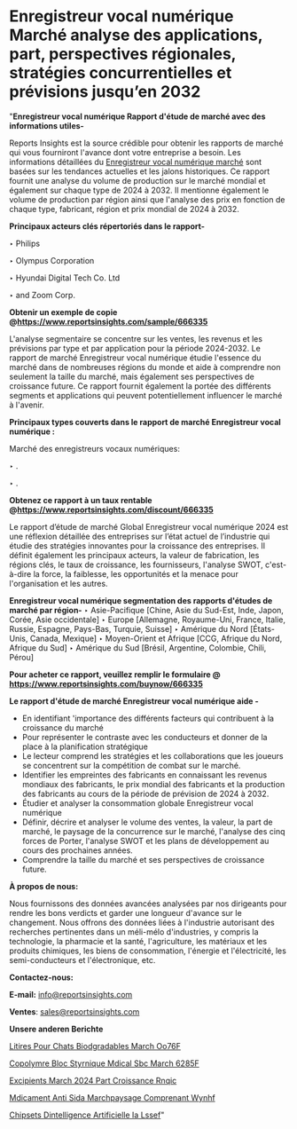 # Enregistreur vocal numérique Marché analyse des applications, part, perspectives régionales, stratégies concurrentielles et prévisions jusqu’en 2032

"<strong>Enregistreur vocal numérique Rapport d'étude de marché avec des informations utiles-</strong>

Reports Insights est la source crédible pour obtenir les rapports de marché qui vous fourniront l'avance dont votre entreprise a besoin. Les informations détaillées du <a href=https://www.reportsinsights.com/sample/666335>Enregistreur vocal numérique marché</a> sont basées sur les tendances actuelles et les jalons historiques. Ce rapport fournit une analyse du volume de production sur le marché mondial et également sur chaque type de 2024 à 2032. Il mentionne également le volume de production par région ainsi que l'analyse des prix en fonction de chaque type, fabricant, région et prix mondial de 2024 à 2032.

<b>Principaux acteurs clés répertoriés dans le rapport-</b>

‣ Philips

‣ Olympus Corporation

‣ Hyundai Digital Tech Co. Ltd

‣ and Zoom Corp.

<strong><b>Obtenir un exemple de copie @</b></strong><a href=https://www.reportsinsights.com/sample/666335><strong><b>https://www.reportsinsights.com/sample/666335</b></strong></a>

L'analyse segmentaire se concentre sur les ventes, les revenus et les prévisions par type et par application pour la période 2024-2032. Le rapport de marché Enregistreur vocal numérique étudie l'essence du marché dans de nombreuses régions du monde et aide à comprendre non seulement la taille du marché, mais également ses perspectives de croissance future. Ce rapport fournit également la portée des différents segments et applications qui peuvent potentiellement influencer le marché à l'avenir.

<strong>Principaux types couverts dans le rapport de marché Enregistreur vocal numérique :</strong>

Marché des enregistreurs vocaux numériques:

‣  .

‣  .

<strong><b>Obtenez ce rapport à un taux rentable @</b></strong><a href=https://www.reportsinsights.com/discount/666335><strong><b>https://www.reportsinsights.com/discount/666335</b></strong></a>

Le rapport d’étude de marché Global Enregistreur vocal numérique 2024 est une réflexion détaillée des entreprises sur l’état actuel de l’industrie qui étudie des stratégies innovantes pour la croissance des entreprises. Il définit également les principaux acteurs, la valeur de fabrication, les régions clés, le taux de croissance, les fournisseurs, l'analyse SWOT, c'est-à-dire la force, la faiblesse, les opportunités et la menace pour l'organisation et les autres.

<strong>Enregistreur vocal numérique segmentation des rapports d'études de marché par région-</strong>
‣ Asie-Pacifique [Chine, Asie du Sud-Est, Inde, Japon, Corée, Asie occidentale]
‣ Europe [Allemagne, Royaume-Uni, France, Italie, Russie, Espagne, Pays-Bas, Turquie, Suisse]
‣ Amérique du Nord [États-Unis, Canada, Mexique]
‣ Moyen-Orient et Afrique [CCG, Afrique du Nord, Afrique du Sud]
‣ Amérique du Sud [Brésil, Argentine, Colombie, Chili, Pérou]

<strong>Pour acheter ce rapport, veuillez remplir le formulaire @   <a href=https://www.reportsinsights.com/buynow/666335>https://www.reportsinsights.com/buynow/666335</a></strong>

<strong>Le rapport d'étude de marché Enregistreur vocal numérique aide -</strong>
<ul>
  <li>En identifiant 'importance des différents facteurs qui contribuent à la croissance du marché</li>
  <li>Pour représenter le contraste avec les conducteurs et donner de la place à la planification stratégique</li>
  <li>Le lecteur comprend les stratégies et les collaborations que les joueurs se concentrent sur la compétition de combat sur le marché.</li>
  <li>Identifier les empreintes des fabricants en connaissant les revenus mondiaux des fabricants, le prix mondial des fabricants et la production des fabricants au cours de la période de prévision de 2024 à 2032.</li>
  <li>Étudier et analyser la consommation globale Enregistreur vocal numérique</li>
  <li>Définir, décrire et analyser le volume des ventes, la valeur, la part de marché, le paysage de la concurrence sur le marché, l'analyse des cinq forces de Porter, l'analyse SWOT et les plans de développement au cours des prochaines années.</li>
  <li>Comprendre la taille du marché et ses perspectives de croissance future.</li>
</ul>
<strong>À propos de nous:</strong>

Nous fournissons des données avancées analysées par nos dirigeants pour rendre les bons verdicts et garder une longueur d'avance sur le changement. Nous offrons des données liées à l'industrie autorisant des recherches pertinentes dans un méli-mélo d'industries, y compris la technologie, la pharmacie et la santé, l'agriculture, les matériaux et les produits chimiques, les biens de consommation, l'énergie et l'électricité, les semi-conducteurs et l'électronique, etc.

<strong>Contactez-nous:</strong>

<strong>E-mail:</strong> <a href=mailto:info@reportsinsights.com>info@reportsinsights.com</a>

<strong>Ventes</strong>: <a href=mailto:sales@reportsinsights.com>sales@reportsinsights.com</a>

<strong>Unsere anderen Berichte</strong>

<a href=https://www.linkedin.com/pulse/liti%C3%A8res-pour-chats-biod%C3%A9gradables-march%C3%A9-oo76f/>Litires Pour Chats Biodgradables March Oo76F</a>

<a href=https://www.linkedin.com/pulse/copolym%C3%A8re-bloc-styr%C3%A9nique-m%C3%A9dical-sbc-march%C3%A9-6285f/>Copolymre Bloc Styrnique Mdical Sbc March 6285F</a>

<a href=https://www.linkedin.com/pulse/excipients-march%C3%A9-2024-part-croissance-rnqic/>Excipients March 2024 Part Croissance Rnqic</a>

<a href=https://www.linkedin.com/pulse/m%C3%A9dicament-anti-sida-march%C3%A9paysage-comprenant-wynhf/>Mdicament Anti Sida Marchpaysage Comprenant Wynhf</a>

<a href=https://www.linkedin.com/pulse/chipsets-dintelligence-artificielle-ia-lssef/>Chipsets Dintelligence Artificielle Ia Lssef</a>"
